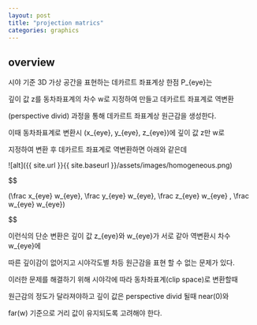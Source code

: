 ```yaml
---
layout: post
title: "projection matrics"
categories: graphics
---
```


## overview

시야 기준 3D 가상 공간을 표현하는 데카르트 좌표계상 한점 P_{eye}는 

깊이 값 z를 동차좌표계의 차수 w로 지정하여 만들고 데카르트 좌표계로 역변환 

(perspective divid) 과정을 통해 데카르트 좌표계상 원근감을 생성한다.

이때 동차좌표계로 변환시 (x_{eye}, y_{eye}, z_{eye})에 깊이 값 z만 w로 

지정하여 변환 후 데카르트 좌표계로 역변환하면 아래와 같은데

![alt]({{ site.url }}{{ site.baseurl }}/assets/images/homogeneous.png)

$$

(\frac x_{eye} w_{eye}, \frac y_{eye} w_{eye}, \frac z_{eye} w_{eye} , \frac w_{eye} w_{eye}) 

$$

이런식의 단순 변환은 깊이 값 z_{eye}와 w_{eye}가 서로 같아 역변환시 차수 w_{eye}에

따른 깊이감이 없어지고 시야각도별 차등 원근감을 표현 할 수 없는 문제가 있다.

이러한 문제를 해결하기 위해 시야각에 따라 동차좌표계(clip space)로 변환할때

원근감의 정도가 달라져야하고 깊이 값은 perspective divid 될때 near(0)와

far(w) 기준으로 거리 값이 유지되도록 고려해야 한다.









